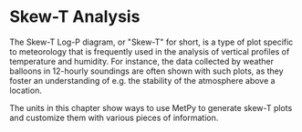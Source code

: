 # Skew-T Analysis

The Skew-T Log-P diagram, or "Skew-T\" for short, is a type of plot specific
to meteorology that is frequently used in the analysis of vertical profiles of
temperature and humidity. For instance, the data collected by weather balloons
in 12-hourly soundings are often shown with such plots, as they foster an
understanding of e.g. the stability of the atmosphere above a location.

The units in this chapter show ways to use MetPy to generate skew-T plots and
customize them with various pieces of information.
